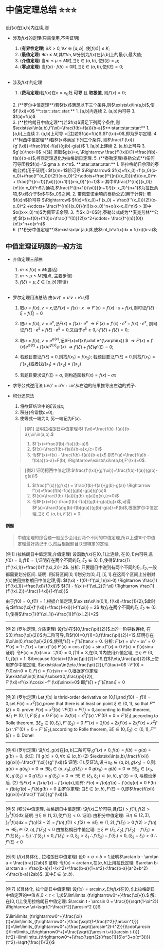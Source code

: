 
# 中值定理总结 :star::star::star:

设$f(x)$在[a,b]内连续,则

* 涉及$f(x)$的定理(只需使用,不需证明)
    1. (**有界性定理**) $\exists K>0,\forall x\in[a,b]$, 使$|f(x)|\le K$;
    2. (**最值定理**) $\exists m\le M,$其中$m,M$分别为$f(x)$在[a,b]上的最小,最大值;
    3. (**介值定理**) 当$m\le \mu \le M$时,$\exists\xi\in(a,b)$, 使$f(\xi)=\mu$;
    4. (**零点定理**) 当$f(a)\cdot f(b)\lt 0$时,$\exists\xi\in(a,b)$,使$f(\xi)=0$;
    <br>

* 涉及$f(x)'$的定理
    1. (**费马定理**)若$f(x)$在$x=x_0$处 **可导**  且 **取极值**, 则$f'(x)=0$;
    <br>
    2. (**罗尔中值定理**)若$f(x)$满足以下三个条件,则$\exists\xi\in(a,b)$,使$f'(\xi)=0$ **:star::star::star:**
        1. [a,b]内连续
        2. (a,b)内可导
        3. $f(a)=f(b)$
        <br>
    3. (**拉格朗日中值定理**)若$f(x)$满足下列两个条件,则$\exists\xi\in(a,b),f'(\xi)=\frac{f(b)-f(a)}{b-a}$**:star::star::star:**
        1. [a,b]上连续
        2. (a,b)上可导
        >[注]若$f(a)=f(b)$,$f'(\xi)=0$,即为罗尔定理.
    4. (**柯西中值定理**)若$f(x)$满足下列三个条件, 则$\frac{f'(\xi)}{g'(\xi)}=\frac{f(b)-f(a)}{g(b)-g(a)}$
        1. [a,b]上连续
        2. (a,b)上可导
        3. $g'(x)\not=0$
        >[注] 若取$g(x)=x, \Rightarrow \frac{f'(\xi)}{1}=\frac{f(b)-f(a)}{b-a}$,柯西定理退化为拉格朗日定理.
    5. (**泰勒定理/泰勒公式**)任何可导函数$f(x)=\Sigma a_nx^n$. **:star::star::star:**
        1. 带拉格朗日余项的泰勒公式(用于证明):
            $f(x)n+1$阶可导 $\Rightarrow$
            $f(x)=f(x_0)+f'(x_0)(x-x_0)+\frac{f''(x_0)}{2!}(x-x_0)^2+\cdots+\frac{f^{(n)}(x_0)}{n!}(x-x_0)^n + \frac{f^{(n+1)}(\xi)}{(n+1)!}(x-x_0)^{n+1}$
            > 其中$\frac{f^{(n)}(x_0)}{n!}(x-x_0)^n$为通项,$\frac{f^{(n+1)}(\xi)}{(n+1)!}(x-x_0)^{n+1}$为拉氏余项,$\xi$介于$x$与$x_0$之间.
        2. 带佩亚诺余项的泰勒公式(用于计算):
            若$f(x)n$阶可导 $\Rightarrow$ 
            $f(x)=f(x_0)+f'(x_0) + \frac{f''(x_0)}{2!}(x-x_0)^2 +\cdots+ \frac{f^{(n)}(x_0)}{n!}(x-x_0)^n+o((x-x_0)^n)$
            > 其中$o((x-x_0)^n)$为佩亚诺余项.
        3. 当$x_0=0$时,泰勒公式成为**麦克劳林**公式
            $f(x)=f(0)+f'(0)x+\frac{f''(0)}{2!}x^2+\cdots+ \frac{f^{(n)}(0)}{n!}x^n+o(x^n)$
            <br>
    6. (**积分中值定理**)$\exists\xi\in[a,b]$,使$\int_b^af(x)dx = f(\xi)(b-a)$;

## 中值定理证明题的一般方法

* 介值定理三部曲
    1. $m \le f(x) \le M$(套话)
    2. $m \le \mu \le M$(难点, 主要步骤)
    3. $f(\xi)=\mu,\xi\in[a,b]$(套话)
    <br>
* 罗尔定理用法总结
    由$(uv)' = u'v + v'u$,得
    1. 取$u=f(x),v=x$,记$F(x)=f(x)\cdot x$
        $\Rightarrow F'(x)=f'(x)\cdot x + f(x)$,则可证$f'(\xi)\cdot\xi+f(\xi)=0$
        <br>
    2. 取$u=f(x),v=e^x$,记$F(x)=f(x)\cdot e^x$
        $\Rightarrow F'(x)=f'(x)\cdot e^x + f(x)\cdot e^x$, 则可证$f'(\xi)\cdot e^\xi + f(\xi)\cdot e^\xi=0$,又由于$e^\xi\ge0, \therefore f'(\xi) + f(\xi)=0$;
        <br>
    3. 取$u=f(x),v=e^{\varphi(x)}$,记$F(x)=f(x)\cdot e^{\varphi(x)} $
        $\Rightarrow F'(x)=f'(x)e^{\varphi(x)}+f(x)e^{\varphi(x)}\varphi'(x)$ 
        $\Rightarrow f'(\xi)+f(\xi)\varphi'(\xi)=0$;
        <br>

    4. 若题目要证$f'(\xi)=0$,则找$f(x_1)=f(x_2)$;
        若题目要证$f''(\xi)=0$,则找$f'(x_1)=f'(x_2)$或者找$f(x_1)=f(x_2)=f(x_3)$
        <br>
    5. 若题目要求证$f'(\xi)=a$, 则构造函数$F(x)=f(x)-ax$


* 求导公式逆用法
    $(uv)' = u'v + uv'$从右边的结果推导出左边的式子.
    <br>
* 积分还原法
    1. 将欲证结论中的$\xi$该成$x$;
    2. 积分(令常数c=0);
    3. 使等式一端为0, 另一端记为$F(x)$.
    >[例1] 证明拉格朗日中值定理:$f'(\xi)=\frac{f(b)-f(a)}{b-a},\xi\in(a,b).$
    >1. $f'(x)=\frac{f(b)-f(a)}{b-a}$
    >2. $f(x)=\frac{f(b)-f(a)}{b-a}x,(c=0)$
    >3. 令$F(x)=f(x) - \frac{f(b)-f(a)}{b-a}x$
    > 则$F(a)=\frac{f(a)b - f(b)a}{b-a}=F(b), \Rightarrow\exists\xi\in(a,b),F'(\xi)=0$.
    
    >[例2] 证明柯西中值定理:$\frac{f'(\xi)}{g'(\xi)}=\frac{f(b)-f(a)}{g(b)-g(a)}$
    >1. $\frac{f'(x)}{g'(x)} = \frac{f(b)-f(a)}{g(b)-g(a)} \Rightarrow f'(x)=\frac{f(b)-f(a)}{g(b)-g(a)}g'(x)$
    >2. $f(x)=\frac{f(b)-f(a)}{g(b)-g(a)}g(x),(c=0)$
    >3. 令$F(x)=f(x)-\frac{f(b)-f(a)}{g(b)-g(a)}g(x)$,可得$F(a)=\frac{f(a)g(b)-f(b)g(a)}{g(b)-g(a)}=F(b)$,根据罗尔中值定理,$\exists\xi\in(a,b),F'(\xi)=0$.

#### 例题

> 中值定理的综合题一般至少会用到两个不同的中值定理,所以上述10个中值定理最好熟记于心,然后根据题目联想特定的定理.

[例1] (拉格朗日中值定理,介值定理)
设函数$f(x)$在$[0,1]$上连续, 在$(0,1)$内可导,且$f(0)=0,f(1)=1$,证明存在两个不同的$\xi_1,\xi_2\in(0,1)$,使得$\frac{1}{f'(\xi_1)}+\frac{1}{f'(\xi_2)}=2$.
分析: 只要题目中说到有两个不同的$\xi_1,\xi_2$,一般都需要划分区间.
证明: 用$\xi$将区间$[0,1]$划分为$[0,\xi],[\xi,1]$.在这两个区间上分别对$f(x)$使用拉格朗日中值定理,得:
$f(\xi) - f(0)=f'(\xi_1)(\xi-0) \Rightarrow \frac{1}{f'(\xi_1)}=\frac{\xi}{f(\xi)}$
$f(1) - f(\xi)=f'(\xi_2)(1-\xi) \Rightarrow \frac{1}{f'(\xi_2)}=\frac{1-\xi}{1-f(\xi)}$

由于$f(0)=0,f(1)=1$,根据介值定理,$\exists\xi\in(0,1), f(\xi)=\frac{1}{2},$此时有:$\frac{\xi}{f'(\xi)}+\frac{1-\xi}{1-f'(\xi)} = 2$
故存在两个不同的$\xi_1,\xi_2\in(0,1)$,使得$\frac{1}{f'(\xi_1)}+\frac{1}{f'(\xi_2)}=2$

---

[例2] (罗尔定理, 介质定理)
设$f(x)$在$[0,\frac{\pi}{2}]$上的一阶导数连续, 在$(0,\frac{\pi}{2})$内二阶可导,且$f(0)=0,f(1)=3,f(\frac{\pi}{2})=1$,证明存在$\xi\in(0,\frac{\pi}{2})$,使得$f'(\xi)+f''(\xi)\tan x=0$.
分析:
$F'(x)=u'v+uv'=0$
$F'(x)=1\cdot f'(x)+\tan x f''(x)$
$F'(x)=\cos xf'(x) + \sin x f''(x)=0$
$F(x) = f'(x)\sin x$
证明:
令$F(x)=f(x)\sin x$.
$\because f(0)=0,f(1)=3$,在$(0,1)$内使用介值定理,
$\exists \eta\in(0,1),f(\eta)=1$.
$\because f(\eta)=f(\frac{\pi}{2})=1$,在$(\eta,\frac{\pi}{2})$上使用罗尔中值定理,
$\exists\tau\in(\eta,\frac{\pi}{2}),f'(\tau)=0$
$\because F'(0)=f'(0)\sin0=0,F(\tau)=f'(\tau)\sin\tau=0$,根据罗尔定理
$\exists\xi\in(0,\tau)\subset(0,\frac{\pi}{2}), F'(\xi)=f'(\xi)\cos\xi+f''(\xi)\sin\xi=0$
即$f'(\xi)+f''(\xi)\tan\xi=0$

---

[例3] (罗尔定理)
Let $f(x)$ is thrid-order derivative on [0,1],and $f(0)=f(1)=0$,set $F(x)=x^2f(x)$,prove that there is at least on point $\xi\in(0,1)$, so that $F'''(\xi)=0$.
prove:
$F(x)=x^2f(x)$
$\because F(0)=F(1)=0$,according to Rolle theorem,
$\exists \xi_1\in(0,1), F'(\xi_1)=0$
$F'(x)=2xf(x)+x^2f'(x)$
$\because F'(0)=0=F'(\xi_1)$,according to Rolle theorem,
$\exists\xi_2\in(0,\xi_1), F''(\xi_2)=0$
$F''(x)=2f(x)+2xf'(x)+2xf'(x) + x^2f''(x)$
$\because F''(0)=0 = F''(\xi_2)$,according to Rolle theorem,
$\exists\xi\in(0,\xi_2)\subset(0,1), F'''(\xi)=0$. Done!

---

[例4] (罗尔定理)
设$f(x),g(x)$在$[a,b]$二阶可导,$g''(x)\not=0,f(a)=f(b)=g(a)=g(b)=0.$
求证:
(1) $g(x)\not=0,\forall x\in(a,b)$
(2) $\exists\xi\in(a,b),\frac{f(\xi)}{g(\xi)}=\frac{f''(\xi)}{g''(\xi)}$
证明:
(1).反证法,设$\exists x_0\in(a,b),g(x_0)=0$,则:
$g(a)=g(x_0)=0 \Rightarrow \exists\xi_1\in(a,x_0), g'(\xi_1)=0$
$g(x_0)=g(b)=0 \Rightarrow \exists\xi_2\in(x_0,b), g'(\xi_2)=0$
$g'(\xi_1)=g'(\xi_2)=0 \Rightarrow \exists \xi\in(\xi_1,\xi_2)\subset(a,b),g''(\xi)=0$, 与题设矛盾.
(2) 令$F(x) = f(x)g'(x) - f'(x)g(x)$,则有:
$F(a) = f(a)g'(a) - f'(a)g(a)=0$
$F(b) = f(b)g'(b) - f'(b)g(b)=0$
由罗尔定理:
$\exists\xi\in(a,b),F'(\xi)=0,$即$\frac{f(\xi)}{g(\xi)}=\frac{f''(\xi)}{g''(\xi)}$.

---

[例5] (积分中值定理, 拉格朗日中值定理)
设$f(x)$二阶可导,且$f(2)>f(1), f(2)>\int_2^3f(x)dx$,证明:$\exists\xi\in(1,3)$,使$f''(\xi)<0$.
证明:
由积分中值定理: $\exists\eta\in(2,3),\int_2^3f(x)dx=f'(\eta)(3-2)=f'(\eta)$
$f(1)<f(2) \Rightarrow \exists\xi_1\in(1,2),f'(\xi_1)>0$
$f(2)>f'(\eta) \Rightarrow \exists\xi_1\in(2,\eta),f'(\xi_2)<0$
由拉格朗日中值定理:
$\exists\xi\in(\xi_1,\xi_2), f'(\xi_2)-f'(\xi_1)=f''(\xi)(\xi_2-\xi_1)$
$\because f'(\xi_2)<0, f'(\xi_1)>0, \xi_2 > \xi_1$
$\therefore f'(\xi_2)-f'(\xi_1)<0, (\xi_2-\xi_1)>0$
$\therefore f''(\xi)<0$

---

[例6] ($f(x)$具体化 , 拉格朗日中值定理)
设$0<a<b<1$,证明$\arctan b - \arctan a < \frac{b-a}{2ab}$
证明:
令$f(x)=\arctan x$,在$[a,b]$上用拉氏定理:
$\arctan b-\arctan a = \frac{b-a}{1+\xi^2}<\frac{b-a}{1+a^2}<\frac{b-a}{a^2+b^2}<\frac{b-a}{2ab}$.
其中$\xi\in(a,b).$

---

[例7] ($\xi$具体化, 拉个朗日中值定理)
设$f(x)=\arcsin x,\xi$为$f(x)$在$[0,t]$上拉格朗日中值定理的中值点,$0<t<1$,求$\lim\limits_{t\rightarrow0^+}\frac{\xi}{t}.$
解:在$[0,t]$上使用拉格朗日中值定理:
$\arcsin t - \arcsin 0 = \frac{t}{\sqrt{1-\xi^2}} \Rightarrow \xi=\sqrt{1-\frac{t^2}{\arcsin^2 t}}$

$\lim\limits_{t\rightarrow0^+}\frac{\xi}{t}=\lim\limits_{t\rightarrow0^+}\frac{\sqrt{1-\frac{t^2}{\arcsin^t}}}{t}=\lim\limits_{t\rightarrow0^+}\frac{\sqrt{\arcsin^2t-t^2}}{t\cdot\arcsin t}\lim\limits_{t\rightarrow0^+}=\frac{\sqrt{(\arcsin t+t)(\arcsin t-t)}}{t^2}=\lim\limits_{t\rightarrow0^+}\frac{\sqrt{2t(\frac{1}{6}x^3+o(x^3))}}{t^2}=\sqrt{\frac{1}{3}}$
